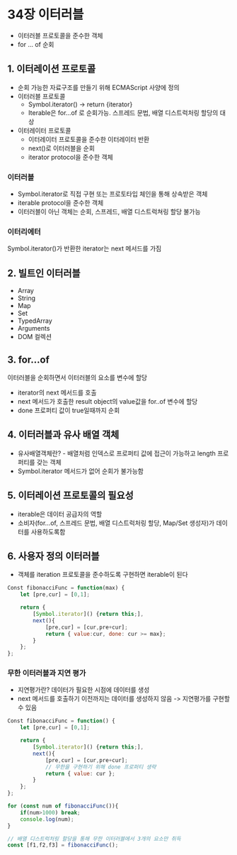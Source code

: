 # 34장 이터러블
* 이터러블 프로토콜을 준수한 객체
* for … of 순회 

## 1. 이터레이션 프로토콜
* 순회 가능한 자료구조를 만들기 위해 ECMAScript 사양에 정의
* 이터러블 프로토콜
	* Symbol.iterator() -> return {iterator} 
	* Iterable은 for…of 로 순회가능. 스프레드 문법, 배열 디스트럭처링 할당의 대상
* 이터레이터 프로토콜
	* 이터레이터 프로토콜을 준수한 이터레이터 반환
	* next()로 이터러블을 순회
	* iterator protocol을 준수한 객체

### 이터러블 
* Symbol.iterator로 직접 구현 또는 프로토타입 체인을 통해 상속받은 객체
* iterable protocol을 준수한 객체
* 이터러블이 아닌 객체는 순회, 스프레드, 배열 디스트럭쳐링 할당 불가능

### 이터리에터
Symbol.iterator()가 반환한 iterator는 next 메서드를 가짐

## 2. 빌트인 이터러블
* Array
* String
* Map
* Set
* TypedArray
* Arguments
* DOM 컬렉션

## 3. for…of 
이터러블을 순회하면서 이터러블의 요소를 변수에 할당
* iterator의 next 메서드를 호출
* next 메서드가 호출한 result object의 value값을 for..of 변수에 할당
* done 프로퍼티 값이 true일때까지 순회

## 4. 이터러블과 유사 배열 객체
* 유사배열객체란? - 배열처럼 인덱스로 프로퍼티 값에 접근이 가능하고 length 프로퍼티를 갖는 객체
* Symbol.iterator 메서드가 없어 순회가 불가능함

## 5. 이터레이션 프로토콜의 필요성
* iterable은 데이터 공급자의 역할
* 소비자(for…of, 스프레드 문법, 배열 디스트럭처링 할당, Map/Set 생성자)가 데이터를 사용하도록함

## 6. 사용자 정의 이터러블
* 객체를 iteration 프로토콜을 준수하도록 구현하면 iterable이 된다
```javascript
Const fibonacciFunc = function(max) {
	let [pre,cur] = [0,1];

	return {
		[Symbol.iterator]() {return this;],
		next(){
			[pre,cur] = [cur,pre+cur];
			return { value:cur, done: cur >= max};
		}
	};
};
```

### 무한 이터러블과 지연 평가
* 지연평가란? 데이터가 필요한 시점에 데이터를 생성
* next 메서드를 호출하기 이전까지는 데이터를 생성하지 않음 -> 지연평가를 구현할 수 있음

```javascript
Const fibonacciFunc = function() {
	let [pre,cur] = [0,1];

	return {
		[Symbol.iterator]() {return this;],
		next(){
			[pre,cur] = [cur,pre+cur];
			// 무한을 구현하기 위해 done 프로퍼티 생략
			return { value: cur };
		}
	};
};

for (const num of fibonacciFunc()){
	if(num>1000) break;
	console.log(num);
}

// 배열 디스트럭처링 할당을 통해 무한 이터러블에서 3개의 요소만 취득
const [f1,f2,f3] = fibonacciFunc();

```